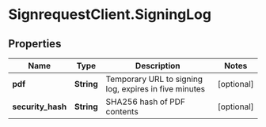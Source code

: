 # SignrequestClient.SigningLog

## Properties
Name | Type | Description | Notes
------------ | ------------- | ------------- | -------------
**pdf** | **String** | Temporary URL to signing log, expires in five minutes | [optional] 
**security_hash** | **String** | SHA256 hash of PDF contents | [optional] 


